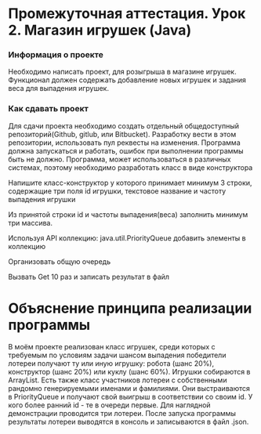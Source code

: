# Промежуточная аттестация. Урок 2. Магазин игрушек (Java)

### Информация о проекте

Необходимо написать проект, для розыгрыша в магазине игрушек. Функционал должен содержать добавление новых игрушек и задания веса для выпадения игрушек.

### Как сдавать проект

Для сдачи проекта необходимо создать отдельный общедоступный репозиторий(Github, gitlub, или Bitbucket). Разработку вести в этом репозитории, использовать пул реквесты на изменения. Программа должна запускаться и работать, ошибок при выполнении программы быть не должно. Программа, может использоваться в различных системах, поэтому необходимо разработать класс в виде конструктора

Напишите класс-конструктор у которого принимает минимум 3 строки, содержащие три поля id игрушки, текстовое название и частоту выпадения игрушки

Из принятой строки id и частоты выпадения(веса) заполнить минимум три массива.

Используя API коллекцию: java.util.PriorityQueue добавить элементы в коллекцию

Организовать общую очередь

Вызвать Get 10 раз и записать результат в файл

# Объяснение принципа реализации программы 

В моём проекте реализован класс игрушек, среди которых с требуемым по условиям задачи шансом выпадения победители лотереи получают ту или иную игрушку: робота (шанс 20%), конструктор (шанс 20%) или куклу (шанс 60%). Игрушки собираются в ArrayList.
Есть также класс участников лотереи с собственными рандомно генерируемыми именами и фамилиями. Они выстраиваются в PriorityQueue и получают свой выигрыш в соответствии со своим id. У кого более ранний id - те в очереди первые.
Для наглядной демонстрации проводится три лотереи.
После запуска программы результаты лотереи выводятся в консоль и записываются в файл .json.